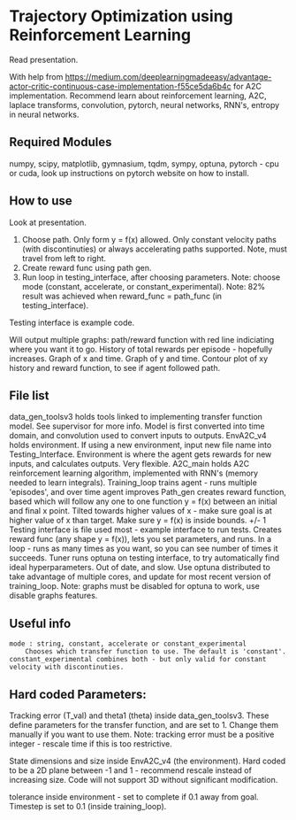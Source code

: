 # Trajectory Optimization using Reinforcement Learning
Read presentation.

With help from https://medium.com/deeplearningmadeeasy/advantage-actor-critic-continuous-case-implementation-f55ce5da6b4c for A2C implementation. Recommend learn about reinforcement learning, A2C, laplace transforms, convolution, pytorch, neural networks, RNN's, entropy in neural networks.


## Required Modules
numpy,
scipy,
matplotlib,
gymnasium,
tqdm,
sympy,
optuna,
pytorch - cpu or cuda, look up instructions on pytorch website on how to install.


## How to use
Look at presentation. 

1) Choose path. Only form y = f(x) allowed. Only constant velocity paths (with discontinuties) or always accelerating paths supported. Note, must travel from left to right.
2) Create reward func using path gen. 
3) Run loop in testing_interface, after choosing parameters. Note: choose mode (constant, accelerate, or constant_experimental).
Note: 82% result was achieved when reward_func = path_func (in testing_interface). 

Testing interface is example code.


Will output multiple graphs: path/reward function with red line indiciating where you want it to go. 
History of total rewards per episode - hopefully increases. 
Graph of x and time.
Graph of y and time.
Contour plot of xy history and reward function, to see if agent followed path.



## File list

data_gen_toolsv3 holds tools linked to implementing transfer function model. See supervisor for more info. Model is first converted into time domain, and convolution used to convert inputs to outputs.
EnvA2C_v4 holds environment. If using a new environment, input new file name into Testing_Interface. Environment is where the agent gets rewards for new inputs, and calculates outputs. Very flexible.
A2C_main holds A2C reinforcement learning algorithm, implemented with RNN's (memory needed to learn integrals).
Training_loop trains agent - runs multiple 'episodes', and over time agent improves
Path_gen creates reward function, based which will follow any one to one function y = f(x) between an initial and final x point. Tilted towards higher values of x - make sure goal is at higher value of x than target. Make sure y = f(x) is inside bounds. +/- 1
Testing interface is file used most - example interface to run tests. Creates reward func (any shape y = f(x)), lets you set parameters, and runs. In a loop - runs as many times as you want, so you can see number of times it succeeds.
Tuner runs optuna on testing interface, to try automatically find ideal hyperparameters. Out of date, and slow. Use optuna distributed to take advantage of multiple cores, and update for most recent version of training_loop. Note: graphs must be disabled for optuna to work, use disable graphs features.


## Useful info
    mode : string, constant, accelerate or constant_experimental
        Chooses which transfer function to use. The default is 'constant'. constant_experimental combines both - but only valid for constant velocity with discontinuties.



## Hard coded Parameters:
Tracking error (T_val) and theta1 (theta) inside data_gen_toolsv3. These define parameters for the transfer function, and are set to 1. Change them manually if you want to use them. Note: tracking error must be a positive integer - rescale time if this is too restrictive.

State dimensions and size inside EnvA2C_v4 (the environment). Hard coded to be a 2D plane between -1 and 1 - recommend rescale instead of increasing size. Code will not support 3D without significant modification.

tolerance inside environment - set to complete if 0.1 away from goal.
Timestep is set to 0.1 (inside training_loop).
